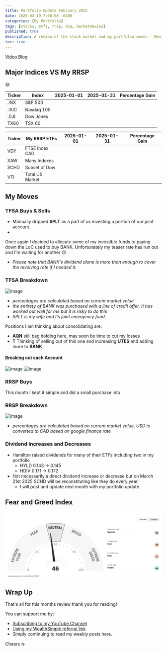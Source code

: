 ```yaml
---
title: Portfolio Update February 2025
date: 2025-03-10 7:00:00 -0400
categories: [My Portfolio]
tags: [stocks, etfs, rrsp, dca, marketReview]
published: true
description: A review of the stock market and my portfolio moves - Month 6
toc: true
---
```


[Video Blog]()

## Major Indices VS My RRSP
 😆 

  | **Ticker** | **Index**  | **2025-01-01** | **2025-01-31** | **Percentage Gain** |
  | ---------- | ---------- | -------------- | -------------- | ------------------- |
  | .INX       | S&P 500    |                |                |                     |
  | .IXIC      | Nasdaq 100 |                |                |                     |
  | .DJI       | Dow Jones  |                |                |                     |
  | TX60       | TSX 60     |                |                |                     |

  | **Ticker** | **My RRSP ETFs** | **2025-01-01** | **2025-01-31** | **Percentage Gain** |
  | ---------- | ---------------- | -------------- | -------------- | ------------------- |
  | VDY        | FTSE Index CAD   |                |                |                     |
  | XAW        | Many Indexes     |                |                |                     |
  | SCHD       | Subset of Dow    |                |                |                     |
  | VTI        | Total US Market  |                |                |                     |

## My Moves


### TFSA Buys & Sells
  - Manually dripped **SPLT** as a part of us investing a portion of our joint account.
  - 

Once again I decided to allocate some of my investible funds to paying down the LoC used to buy BANK. Unfortunately my teaser rate has run out and I'm waiting for another 😢
- *Please note that BANK's dividend alone is more than enough to cover the revolving rate if I needed it.*

### TFSA Breakdown
![image]()
- *percentages are calculated based on current market value*
- *the entirety of BANK was purchased with a line of credit offer. It has worked out well for me but it is risky to do this*
- *SPLT is my wife and I's joint emergency fund.*

Positions I am thinking about consolidating are:
  - **AQN** still bag holding here, may soon be time to cut my losses
  - **T** Thinking of selling out of this one and increasing **UTES** and adding more to **BANK**

#### Breaking out each Account
![image]()
![image]()

### RRSP Buys

This month I kept it simple and did a small purchase into

### RRSP Breakdown
![image]()
- *percentages are calculated based on current market value, USD is converted to CAD based on google finance rate*

### Dividend Increases and Decreases
- Hamilton raised dividends for many of their ETFs including two in my portfolio
  - HYLD 	0.143 -> 0.145
  - HDIV 0.171 -> 0.172
- Not necessarily a direct dividend increase or decrease but on March 21st 2025 SCHD will be reconstituting like they do every year
  - I will post and update next month with my portfolio update

## Fear and Greed Index
![image](../assets/2025/2025-02-03-fear-and-greed.PNG)

## Wrap Up

That's all for this months review thank you for reading!

You can support me by:
- [Subscribing to my YouTube Channel](https://www.youtube.com/@FinancialFreedomAnOdyssey?sub_confirmation=1)
- [Using my WealthSimple referral link](https://my.wealthsimple.com/app/public/trade-referral-signup?code=VUGTXQ)
- Simply continuing to read my weekly posts here.

Cheers ☕